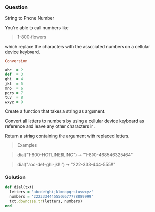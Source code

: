 ### Question

String to Phone Number

You're able to call numbers like 

>1-800-flowers 

which replace the characters with the associated numbers on a cellular device keyboard.

```ruby
Conversion

abc  = 2
def  = 3
ghi  = 4
jkl  = 5
mno  = 6
pqrs = 7
tuv  = 8
wxyz = 9
```

Create a function that takes a string as argument.

Convert all letters to numbers by using a cellular device keyboard as reference and leave any other characters in.

Return a string containing the argument with replaced letters.

>Examples

>dial("1-800-HOTLINEBLING") ➞ "1-800-468546325464"

>dial("abc-def-ghi-jkl!!") ➞ "222-333-444-555!!"

### Solution
```ruby
def dial(txt)
  letters = 'abcdefghijklmnopqrstuvwxyz'
  numbers = '22233344455566677778889999'
  txt.downcase.tr(letters, numbers)
end
```